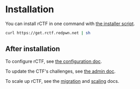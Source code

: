 # Installation

You can install rCTF in one command with [the installer script](https://get.rctf.redpwn.net).

```bash
curl https://get.rctf.redpwn.net | sh
```

## After installation

To configure rCTF, see [the configuration doc](configuration.md).

To update the CTF's challenges, see [the admin doc](management/admin.md).

To scale up rCTF, see the [migration](management/migration.md) and [scaling](management/scaling.md) docs.
